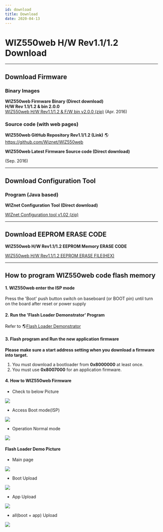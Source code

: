 ```yaml
---
id: download
title: Download
date: 2020-04-13
---
```


# WIZ550web H/W Rev1.1/1.2 Download

-----

## Download Firmware

### Binary Images

 **WIZ550web Firmware Binary
(Direct download)**  
**H/W Rev 1.1/1.2 & bin 2.0.0**  
[WIZ550web H/W Rev1.1/1.2 & F/W bin v2.0.0 (zip)](/img/products/wiz550web/wiz550web_firmware_bin_v2.0.0.zip) (Apr. 2016) 
### Source code (with web pages)

**WIZ550web GitHub Repository
Rev1.1/1.2 (Link)** 🌎https://github.com/Wiznet/WIZ550web

**WIZ550web Latest Firmware Source code (Direct download)**  
  
(Sep. 2016) 

-----

## Download Configuration Tool

### Program (Java based)

 **WIZnet Configuration Tool
(Direct download)**

[WIZnet Configuration tool v1.02 (zip)](/img/products/wiz550web/wiz550web_firmware_bin_v2.0.0.zip)

-----

## Download EEPROM ERASE CODE

 **WIZ550web H/W Rev1.1/1.2
EEPROM Memory ERASE CODE**

[WIZ550web H/W Rev1.1/1.2 EEPROM ERASE FILE(HEX)](/img/products/wiz550web/wiz550web_eeprom_erase_hex_file.zip)


-----
## How to program WIZ550web code flash memory



#### 1\. WIZ550web enter the ISP mode

Press the 'Boot' push button switch on baseboard (or BOOT pin) until
turn on the board after reset or power supply

#### 2\. Run the 'Flash Loader Demonstrator' Program

Refer to 🌎[Flash Loader
Demonstrator](http://www.st.com/web/en/catalog/tools/FM147/CL1794/SC961/SS1533/PF257525?s_searchtype=keyword)

#### 3\. Flash program and Run the new application firmware

**Please make sure a start address
setting when you download a firmware into target.**

1.  You must download a bootloader from **0x8000000** at least once.
2.  You must use **0x8007000** for an application firmware.


#### 4\. How to WIZ550web Firmware

  - Check to below Picture

![](/img/products/wiz550web/wiz550web_des.png)

  - Access Boot mode(ISP)

![](/img/products/wiz550web/wiz550web_ispmode.png)

  - Operation Normal mode

![](/img/products/wiz550web/wiz550web_normalmode.png) 

#### Flash Loader Demo Picture

 
  * Main page


![](/img/products/wiz550web/wiz550web_fw_main.png)


  * Boot Upload


![](/img/products/wiz550web/wiz550web_fw_boot.png)


  * App Upload


![](/img/products/wiz550web/wiz550web_fw_app.png)


  * all(boot + app) Upload


![](/img/products/wiz550web/wiz550web_fw_all.png)
